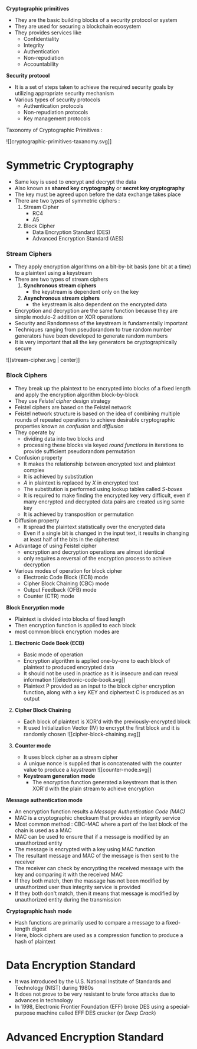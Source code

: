 **Cryptographic primitives** 
- They are the basic building blocks of a security protocol or system
- They are used for securing a blockchain ecosystem
- They provides services like
	- Confidentiality
	- Integrity
	- Authentication
	- Non-repudiation
	- Accountability

**Security protocol** 
- It is a set of steps taken to achieve the required security goals by utilizing appropriate security mechanism
- Various types of security protocols
	- Authentication protocols
	- Non-repudiation protocols
	- Key management protocols

Taxonomy of Cryptographic Primitives :

![[cryptographic-primitives-taxanomy.svg]]

# Symmetric Cryptography

- Same key is used to encrypt and decrypt the data
- Also known as **shared key cryptography** or **secret key cryptography**
- The key must be agreed upon before the data exchange takes place
- There are two types of symmetric ciphers :
	1. Stream Cipher
		- RC4
		- A5
	2. Block Cipher
		- Data Encryption Standard (DES)
		- Advanced Encryption Standard (AES)

### Stream Ciphers
- They apply encryption algorithms on a bit-by-bit basis (one bit at a time) to a plaintext using a keystream
- There are two types of stream ciphers
	1. **Synchronous stream ciphers**
		- the keystream is dependent only on the key
	2. **Asynchronous stream ciphers**
		- the keystream is also dependent on the encrypted data
- Encryption and decryption are the same function because they are simple modulo-2 addition or XOR operations
- Security and Randomness of the keystream is fundamentally important
- Techniques ranging from pseudorandom to true random number generators have been developed to generate random numbers
- It is very important that all the key generators be cryptographically secure

![[stream-cipher.svg | center]]

### Block Ciphers
- They break up the plaintext to be encrypted into blocks of a fixed length and apply the encryption algorithm block-by-block
- They use *Feistel cipher* design strategy
- Feistel ciphers are based on the Feistel network
- Feistel network structure is based on the idea of combining multiple rounds of repeated operations to achieve desirable cryptographic properties known as *confusion* and *diffusion*
- They operate by
	- dividing  data into two blocks and
	- processing these blocks via keyed *round functions* in iterations to provide sufficient pseudorandom permutation
- Confusion property
	- It makes the relationship between encrypted text and plaintext complex
	- It is achieved by substitution
	- *A* in plaintext is replaced by *X* in encrypted text
	- The substitution is performed using lookup tables called *S-boxes*
	- It is required to make finding the encrypted key very difficult, even if many encrypted and decrypted data pairs are created using same key
	- It is achieved by transposition or permutation
- Diffusion property
	- It spread the plaintext statistically over the encrypted data
	- Even if a single bit is changed in the input text, it results in changing at least half of the bits in the ciphertext
- Advantage of using Feistel cipher
	- encryption and decryption operations are almost identical
	- only requires a reversal of the encryption process to achieve decryption
- Various modes of operation for block cipher
	- Electronic Code Block (ECB) mode
	- Cipher Block Chaining (CBC) mode
	- Output Feedback (OFB) mode
	- Counter (CTR) mode

**Block Encryption mode**
- Plaintext is divided into blocks of fixed length
- Then encryption function is applied to each block
- most common block encryption modes are
1. **Electronic Code Book (ECB)**
	- Basic mode of operation
	- Encryption algorithm is applied one-by-one to each block of plaintext to produced encrypted data
	- It should not be used in practice as it is insecure and can reveal information
	![[electronic-code-book.svg]]
	- Plaintext P provided as an input to the block cipher encryption function, along with a key KEY and ciphertext C is produced as an output
	
2. **Cipher Block Chaining**
	- Each block of plaintext is XOR'd with the previously-encrypted block
	- It used Initialization Vector (IV) to encrypt the first block and it is randomly chosen
	![[cipher-block-chaining.svg]]

3. **Counter mode**
	- It uses block cipher as a stream cipher
	- A unique nonce is supplied that is concatenated with the counter value to produce a *keystream*
	![[counter-mode.svg]]
	- **Keystream generation mode**
		- The encryption function generated a keystream that is then XOR'd with the plain stream to achieve encryption

**Message authentication mode**
- An encryption function results a *Message Authentication Code (MAC)*
- MAC is a cryptographic checksum that provides an integrity service
- Most common method : CBC-MAC where a part of the last block of the chain is used as a MAC
- MAC can be used to ensure that if a message is modified by an unauthorized entity
- The message is encrypted with a key using MAC function
- The resultant message and MAC of the message is then sent to the receiver
- The receiver can check by encrypting the received message with the key and comparing it with the received MAC
- If they both match, then the massage has not been modified by unauthorized user thus integrity service is provided
- If they both don't match, then it means that message is modified by unauthorized entity during the transmission

**Cryptographic hash mode**
- Hash functions are primarily used to compare a message to a fixed-length digest
- Here, block ciphers are used as a compression function to produce a hash of plaintext

# Data Encryption Standard

- It was introduced by the U.S. National Institute of Standards and Technology (NIST) during 1980s
- It does not prove to be very resistant to brute force attacks due to advances in technology
- In 1998, Electronic Frontier Foundation (EFF) broke DES using a special-purpose machine called EFF DES cracker (or *Deep Crack*)

# Advanced Encryption Standard